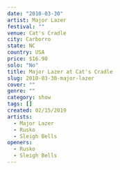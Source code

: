 ```yaml
---
date: "2010-03-30"
artist: Major Lazer
festival: ""
venue: Cat's Cradle
city: Carborro
state: NC
country: USA
price: $16.90
solo: "No"
title: Major Lazer at Cat's Cradle
slug: 2010-03-30-major-lazer
cover: ""
genre: ""
category: show
tags: []
created: 02/15/2019
artists:
  - Major Lazer
  - Rusko
  - Sleigh Bells
openers:
  - Rusko
  - Sleigh Bells
---
```

